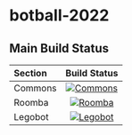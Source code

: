 # botball-2022

## Main Build Status
|**Section**|**Build Status**|
|:---------|:--------------:|
|Commons|[![Commons](https://github.com/botball-1010/2021-code/workflows/Commons/badge.svg?branch=main)](https://github.com/botball-1010/botball-2022/actions?query=workflow%3ACommons)|
|Roomba|[![Roomba](https://github.com/botball-1010/2021-code/workflows/Roomba/badge.svg?branch=main)](https://github.com/botball-1010/botball-2022/actions?query=workflow%3ARoomba)|
|Legobot|[![Legobot](https://github.com/botball-1010/2021-code/workflows/Legobot/badge.svg?branch=main)](https://github.com/botball-1010/botball-2022/actions?query=workflow%3ALegobot)|

